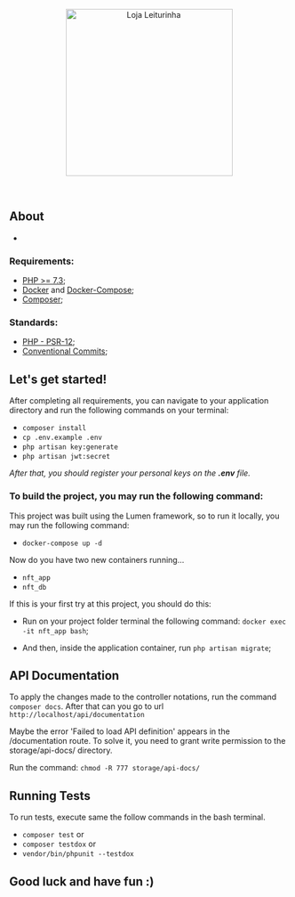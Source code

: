 <br><br><p align="center"><a target="_blank"><img src="https://encrypted-tbn0.gstatic.com/images?q=tbn:ANd9GcSvIvhVFy1MDmQuS45t5y_w2SAYaFaM84SU0fTVYUMZPY3tsBcxLtodacf7iulwWFTK9xU&usqp=CAU" width="300" alt="Loja Leiturinha"></a></p><br>

## About

-

### Requirements:

- [PHP >= 7.3](https://www.php.net/);
- [Docker](https://www.docker.com/) and [Docker-Compose](https://docs.docker.com/compose/);
- [Composer](https://getcomposer.org/download/);

### Standards:

- [PHP - PSR-12](https://www.php-fig.org/psr/psr-12/);
- [Conventional Commits](https://www.conventionalcommits.org/);

## Let's get started!

After completing all requirements, you can navigate to your application directory and run the following commands on your terminal:

- `composer install`
- `cp .env.example .env`
- `php artisan key:generate`
- `php artisan jwt:secret`

_After that, you should register your personal keys on the **.env** file._

### To build the project, you may run the following command:

This project was built using the Lumen framework, so to run it locally, you may run the following command:

* `docker-compose up -d`

Now do you have two new containers running...
* `nft_app`
* `nft_db`

If this is your first try at this project, you should do this:

- Run on your project folder terminal the following command: `docker exec -it nft_app bash`;

- And then, inside the application container, run `php artisan migrate`;

## API Documentation

To apply the changes made to the controller notations, run the command `composer docs`.
After that can you go to url `http://localhost/api/documentation`

Maybe the error 'Failed to load API definition' appears in the /documentation route. To solve it, you need to grant write permission to the storage/api-docs/ directory.

Run the command: `chmod -R 777 storage/api-docs/`

## Running Tests
To run tests, execute same the follow commands in the bash terminal.
* `composer test`  or
* `composer testdox`  or
* `vendor/bin/phpunit --testdox`


## Good luck and have fun :)
